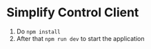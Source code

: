 # Simplify Control Client

1. Do `npm install`
1. After that `npm run dev` to start the application
